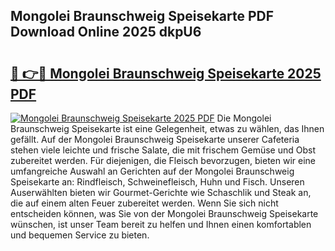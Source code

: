 ## Mongolei Braunschweig Speisekarte PDF Download Online 2025 dkpU6

# <h2><a href="http://gcalsi.nevu.top/?p=Mongolei+Braunschweig+Speisekarte">🔗 👉🔴 Mongolei Braunschweig Speisekarte 2025 PDF</a></h2>

[![Mongolei Braunschweig Speisekarte 2025 PDF](https://i.imgur.com/dBaPXMq.png)](http://gcalsi.nevu.top/?p=Mongolei+Braunschweig+Speisekarte)
Die Mongolei Braunschweig Speisekarte ist eine Gelegenheit, etwas zu wählen, das Ihnen gefällt. Auf der Mongolei Braunschweig Speisekarte unserer Cafeteria stehen viele leichte und frische Salate, die mit frischem Gemüse und Obst zubereitet werden. Für diejenigen, die Fleisch bevorzugen, bieten wir eine umfangreiche Auswahl an Gerichten auf der Mongolei Braunschweig Speisekarte an: Rindfleisch, Schweinefleisch, Huhn und Fisch. Unseren Auserwählten bieten wir Gourmet-Gerichte wie Schaschlik und Steak an, die auf einem alten Feuer zubereitet werden. Wenn Sie sich nicht entscheiden können, was Sie von der Mongolei Braunschweig Speisekarte wünschen, ist unser Team bereit zu helfen und Ihnen einen komfortablen und bequemen Service zu bieten.

